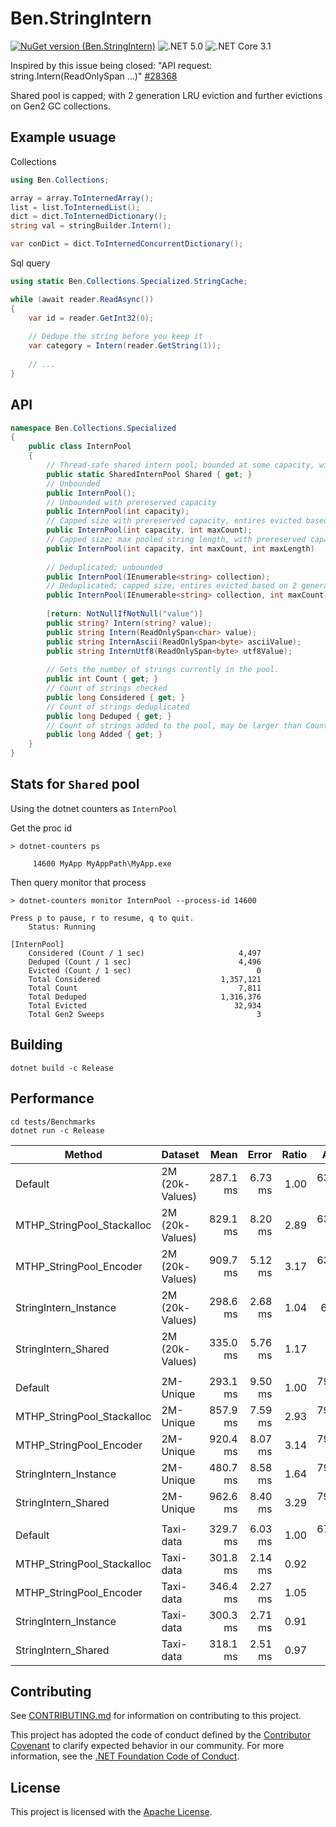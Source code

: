 # Ben.StringIntern

[![NuGet version (Ben.StringIntern)](https://img.shields.io/nuget/v/Ben.StringIntern.svg?style=flat-square)](https://www.nuget.org/packages/Ben.StringIntern/)
![.NET 5.0](https://github.com/benaadams/Ben.StringIntern/workflows/.NET%205.0/badge.svg)
![.NET Core 3.1](https://github.com/benaadams/Ben.StringIntern/workflows/.NET%20Core%203.1/badge.svg)

Inspired by this issue being closed: "API request: string.Intern(ReadOnlySpan<char> ...)" [#28368](https://github.com/dotnet/runtime/issues/28368)

Shared pool is capped; with 2 generation LRU eviction and further evictions on Gen2 GC collections.

## Example usuage

Collections
```csharp
using Ben.Collections;

array = array.ToInternedArray();
list = list.ToInternedList();
dict = dict.ToInternedDictionary();
string val = stringBuilder.Intern();

var conDict = dict.ToInternedConcurrentDictionary();
```

Sql query
```csharp
using static Ben.Collections.Specialized.StringCache;

while (await reader.ReadAsync())
{
    var id = reader.GetInt32(0);
    
    // Dedupe the string before you keep it
    var category = Intern(reader.GetString(1));
    
    // ...
}
```

## API

```csharp
namespace Ben.Collections.Specialized
{
    public class InternPool
    {
        // Thread-safe shared intern pool; bounded at some capacity, with some max length
        public static SharedInternPool Shared { get; }
        // Unbounded
        public InternPool();
        // Unbounded with prereserved capacity
        public InternPool(int capacity);
        // Capped size with prereserved capacity, entires evicted based on 2 generation LRU
        public InternPool(int capacity, int maxCount);
        // Capped size; max pooled string length, with prereserved capacity, entires evicted based on 2 generation LRU
        public InternPool(int capacity, int maxCount, int maxLength)
        
        // Deduplicated; unbounded
        public InternPool(IEnumerable<string> collection);
        // Deduplicated; capped size, entires evicted based on 2 generation LRU
        public InternPool(IEnumerable<string> collection, int maxCount);
    
        [return: NotNullIfNotNull("value")]
        public string? Intern(string? value);
        public string Intern(ReadOnlySpan<char> value);
        public string InternAscii(ReadOnlySpan<byte> asciiValue);
        public string InternUtf8(ReadOnlySpan<byte> utf8Value);
        
        // Gets the number of strings currently in the pool.
        public int Count { get; }
        // Count of strings checked
        public long Considered { get; }
        // Count of strings deduplicated
        public long Deduped { get; }
        // Count of strings added to the pool, may be larger than Count if there is a maxCount.
        public long Added { get; }
    }
}
```

## Stats for `Shared` pool

Using the dotnet counters as `InternPool`

Get the proc id
```
> dotnet-counters ps

     14600 MyApp MyAppPath\MyApp.exe
```
Then query monitor that process
```
> dotnet-counters monitor InternPool --process-id 14600

Press p to pause, r to resume, q to quit.
    Status: Running

[InternPool]
    Considered (Count / 1 sec)                     4,497
    Deduped (Count / 1 sec)                        4,496
    Evicted (Count / 1 sec)                            0
    Total Considered                           1,357,121
    Total Count                                    7,811
    Total Deduped                              1,316,376
    Total Evicted                                 32,934
    Total Gen2 Sweeps                                  3
```

## Building

`dotnet build -c Release`

## Performance
```
cd tests/Benchmarks
dotnet run -c Release
```

|                     Method |         Dataset |     Mean |   Error | Ratio |  Allocated |
|--------------------------- |---------------- |---------:|--------:|------:|-----------:|
|                    Default | 2M (20k-Values) | 287.1 ms | 6.73 ms |  1.00 | 63991944 B |
| MTHP_StringPool_Stackalloc | 2M (20k-Values) | 829.1 ms | 8.20 ms |  2.89 | 63991944 B |
|    MTHP_StringPool_Encoder | 2M (20k-Values) | 909.7 ms | 5.12 ms |  3.17 | 63992232 B |
|      StringIntern_Instance | 2M (20k-Values) | 298.6 ms | 2.68 ms |  1.04 |   639920 B |
|        StringIntern_Shared | 2M (20k-Values) | 335.0 ms | 5.76 ms |  1.17 |    12256 B |
|                            |                 |          |         |       |            |
|                    Default |       2M-Unique | 293.1 ms | 9.50 ms |  1.00 | 79199856 B |
| MTHP_StringPool_Stackalloc |       2M-Unique | 857.9 ms | 7.59 ms |  2.93 | 79199856 B |
|    MTHP_StringPool_Encoder |       2M-Unique | 920.4 ms | 8.07 ms |  3.14 | 79200144 B |
|      StringIntern_Instance |       2M-Unique | 480.7 ms | 8.58 ms |  1.64 | 79199856 B |
|        StringIntern_Shared |       2M-Unique | 962.6 ms | 8.40 ms |  3.29 | 79200144 B |
|                            |                 |          |         |       |            |
|                    Default |       Taxi-data | 329.7 ms | 6.03 ms |  1.00 | 67108800 B |
| MTHP_StringPool_Stackalloc |       Taxi-data | 301.8 ms | 2.14 ms |  0.92 |      224 B |
|    MTHP_StringPool_Encoder |       Taxi-data | 346.4 ms | 2.27 ms |  1.05 |      512 B |
|      StringIntern_Instance |       Taxi-data | 300.3 ms | 2.71 ms |  0.91 |      224 B |
|        StringIntern_Shared |       Taxi-data | 318.1 ms | 2.51 ms |  0.97 |      320 B |

## Contributing

See [CONTRIBUTING.md](CONTRIBUTING.md) for information on contributing to this project.

This project has adopted the code of conduct defined by the [Contributor Covenant](http://contributor-covenant.org/) 
to clarify expected behavior in our community. For more information, see the [.NET Foundation Code of Conduct](http://www.dotnetfoundation.org/code-of-conduct).

## License

This project is licensed with the [Apache License](LICENSE).
